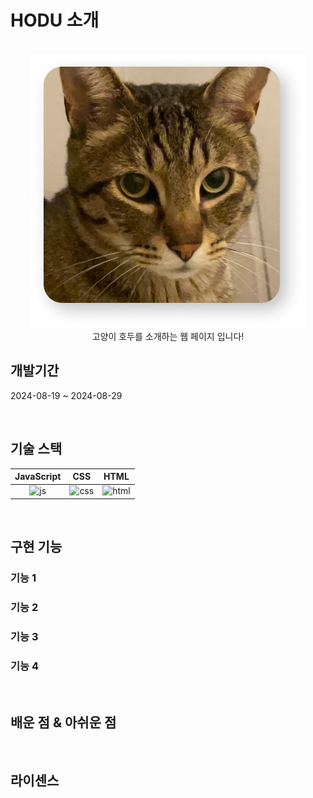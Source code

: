 # HODU 소개 

<p align="center">
  <br>
   <img src="images/main5.png">
  <br>
  고양이 호두를 소개하는 웹 페이지 입니다!
</p>


## 개발기간

<p align="justify">
2024-08-19 ~ 2024-08-29
</p>


<br>

## 기술 스택


| JavaScript | CSS |  HTML   |  
| :--------: | :--------: | :------: |
|   ![js]    |   ![css]    | ![html] |

<br>

## 구현 기능

### 기능 1

### 기능 2

### 기능 3

### 기능 4

<br>

## 배운 점 & 아쉬운 점

<p align="justify">

</p>

<br>

## 라이센스

<!-- Stack Icon Refernces -->

[js]: /images/stack/javascript.svg
[css]: /images/stack/css.svg
[html]: /images/stack/html.svg
